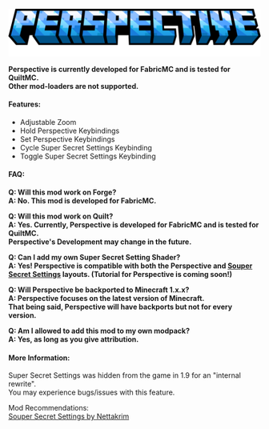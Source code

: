 ![Perspective](https://raw.githubusercontent.com/MCLegoMan/Perspective/1.20.x/docs/img/logo/release.png)

**Perspective is currently developed for FabricMC and is tested for QuiltMC.**  
**Other mod-loaders are not supported.**

#### Features:
+ Adjustable Zoom
+ Hold Perspective Keybindings
+ Set Perspective Keybindings
+ Cycle Super Secret Settings Keybinding
+ Toggle Super Secret Settings Keybinding

#### FAQ:
**Q: Will this mod work on Forge?**  
**A: No. This mod is developed for FabricMC.**

**Q: Will this mod work on Quilt?**  
**A: Yes. Currently, Perspective is developed for FabricMC and is tested for QuiltMC.**  
**Perspective's Development may change in the future.**

**Q: Can I add my own Super Secret Setting Shader?**  
**A: Yes! Perspective is compatible with both the Perspective and [Souper Secret Settings](https://github.com/Nettakrim/Souper-Secret-Settings/blob/main/ResourcepackGuide/ResourcepackGuide.md) layouts.  (Tutorial for Perspective is coming soon!)**

**Q: Will Perspective be backported to Minecraft 1.x.x?**  
**A: Perspective focuses on the latest version of Minecraft.**  
**That being said, Perspective will have backports but not for every version.**

**Q: Am I allowed to add this mod to my own modpack?**  
**A: Yes, as long as you give attribution.**

#### More Information:
Super Secret Settings was hidden from the game in 1.9 for an "internal rewrite".  
You may experience bugs/issues with this feature.

Mod Recommendations:  
[Souper Secret Settings by Nettakrim](https://modrinth.com/mod/souper-secret-settings)  